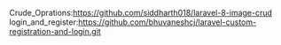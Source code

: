 Crude_Oprations:https://github.com/siddharth018/laravel-8-image-crud
login_and_register:https://github.com/bhuvaneshcj/laravel-custom-registration-and-login.git
